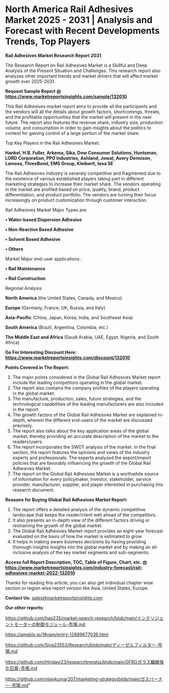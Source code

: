# North America Rail Adhesives Market 2025 - 2031 | Analysis and Forecast with Recent Developments Trends, Top Players

<strong>Rail Adhesives Market Research Report 2031</strong>

The Research Report on Rail Adhesives Market is a Skillful and Deep Analysis of the Present Situation and Challenges. This research report also analyzes other important trends and market drivers that will affect market growth over 2025-2031.

<strong>Request Sample Report @ <a href=https://www.marketreportsinsights.com/sample/132010>https://www.marketreportsinsights.com/sample/132010</a></strong>

This Rail Adhesives market report aims to provide all the participants and the vendors will all the details about growth factors, shortcomings, threats, and the profitable opportunities that the market will present in the near future. The report also features the revenue share, industry size, production volume, and consumption in order to gain insights about the politics to contest for gaining control of a large portion of the market share.

Top Key Players in the Rail Adhesives Market:

<strong>Hankel, H.B. Fuller, Arkema, Sika, Dow Consumer Solutions, Huntsman, LORD Corporation, PPG Industries, Ashland, Jowat, Avery Dennison, Lamosa, ThreeBond, EMS Group, Kleiberit, tesa SE</strong>

The Rail Adhesives Industry is severely competitive and fragmented due to the existence of various established players taking part in different marketing strategies to increase their market share. The vendors operating in the market are profiled based on price, quality, brand, product differentiation, and product portfolio. The vendors are turning their focus increasingly on product customization through customer interaction.

Rail Adhesives Market Major Types are:

<strong>• Water-based Dispersion Adhesive

• Non-Reactive Based Adhesive

• Solvent Based Adhesive

• Others</strong>

Market Major end-user applications :

<strong>• Rail Maintenance

• Rail Construction</strong>

Regional Analysis

</u><strong><b>North America</b></strong> (the United States, Canada, and Mexico)

<strong><b>Europe </b></strong>(Germany, France, UK, Russia, and Italy)

<strong><b>Asia-Pacific</b></strong> (China, Japan, Korea, India, and Southeast Asia)

<strong><b>South America</b></strong> (Brazil, Argentina, Colombia, etc.)

<strong><b>The Middle East and Africa</b></strong> (Saudi Arabia, UAE, Egypt, Nigeria, and South Africa)

<strong>Go For Interesting Discount Here: <a href=https://www.marketreportsinsights.com/discount/132010>https://www.marketreportsinsights.com/discount/132010</a></strong>

<strong>Points Covered in The Report:</strong>
<ol>
  <li>The major points considered in the Global Rail Adhesives Market report include the leading competitors operating in the global market.</li>
  <li>The report also contains the company profiles of the players operating in the global market.</li>
  <li>The manufacture, production, sales, future strategies, and the technological capabilities of the leading manufacturers are also included in the report.</li>
  <li>The growth factors of the Global Rail Adhesives Market are explained in-depth, wherein the different end-users of the market are discussed precisely.</li>
  <li>The report also talks about the key application areas of the global market, thereby providing an accurate description of the market to the readers/users.</li>
  <li>The report incorporates the SWOT analysis of the market. In the final section, the report features the opinions and views of the industry experts and professionals. The experts analyzed the export/import policies that are favorably influencing the growth of the Global Rail Adhesives Market.</li>
  <li>The report on the Global Rail Adhesives Market is a worthwhile source of information for every policymaker, investor, stakeholder, service provider, manufacturer, supplier, and player interested in purchasing this research document.</li>
</ol>
<strong>Reasons for Buying Global Rail Adhesives Market Report:</strong>

<ol>
  <li>The report offers a detailed analysis of the dynamic competitive landscape that keeps the reader/client well ahead of the competitors.</li>
  <li>It also presents an in-depth view of the different factors driving or restraining the growth of the global market.</li>
  <li>The Global Rail Adhesives Market report provides an eight-year forecast evaluated on the basis of how the market is estimated to grow.</li>
  <li>It helps in making aware business decisions by having providing thorough insights insights into the global market and by making an all-inclusive analysis of the key market segments and sub-segments.</li>
</ol>
<strong>Access full Report Description, TOC, Table of Figure, Chart, etc. @ <a href=https://www.marketreportsinsights.com/industry-forecast/rail-adhesives-market-2022-132010>https://www.marketreportsinsights.com/industry-forecast/rail-adhesives-market-2022-132010</a></strong>


Thanks for reading this article; you can also get individual chapter wise section or region wise report version like Asia, United States, Europe.

<strong>Contact Us:</strong>
sales@marketreportsinsights.com

<strong>Our other reports:</strong>

<a href=https://github.com/haq235/market-search-research/blob/main/インテリジェントモーターの制御モジュール-市場.md>https://github.com/haq235/market-search-research/blob/main/インテリジェントモーターの制御モジュール-市場.md</a>

<a href=https://ameblo.jp/18yam/entry-12889677039.html>https://ameblo.jp/18yam/entry-12889677039.html</a>

<a href=https://github.com/Siya23553/Research/blob/main/ディーゼルフィルター-市場.md>https://github.com/Siya23553/Research/blob/main/ディーゼルフィルター-市場.md</a>

<a href=https://github.com/Hindavi23/researchtrendss/blob/main/GFRGガラス繊維強化石膏-市場.md>https://github.com/Hindavi23/researchtrendss/blob/main/GFRGガラス繊維強化石膏-市場.md</a>

<a href=https://github.com/vijaykumar207/marketing-strategy/blob/main/ガスバーナー-市場.md>https://github.com/vijaykumar207/marketing-strategy/blob/main/ガスバーナー-市場.md</a>"
